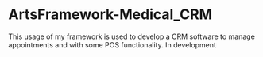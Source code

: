 # ArtsFramework-Medical_CRM

This usage of my framework is used to develop a CRM software to manage appointments and with some POS functionality.
In development

